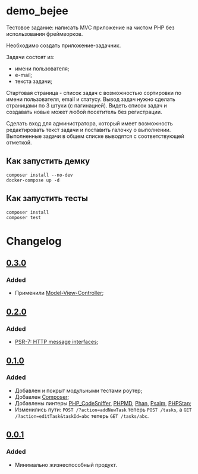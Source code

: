 # demo_bejee
Тестовое задание: написать MVC приложение на чистом PHP без использования фреймворков.

Необходимо создать приложение-задачник.

Задачи состоят из: 
- имени пользователя; 
- е-mail; 
- текста задачи;

Стартовая страница - список задач с возможностью сортировки по имени пользователя, email и статусу. Вывод задач нужно сделать страницами по 3 штуки (с пагинацией). Видеть список задач и создавать новые может любой посетитель без регистрации.

Сделать вход для администратора, который имеет возможность редактировать текст задачи и поставить галочку о выполнении. Выполненные задачи в общем списке выводятся с соответствующей отметкой.

## Как запустить демку

```
composer install --no-dev
docker-compose up -d
```

## Как запустить тесты

```
composer install
composer test
```

# Changelog

## [0.3.0](https://github.com/asedov/demo_bejee/tree/v0.3.0)
### Added
- Применили [Model-View-Controller](https://ru.wikipedia.org/wiki/Model-View-Controller);


## [0.2.0](https://github.com/asedov/demo_bejee/tree/v0.2.0)
### Added
- [PSR-7: HTTP message interfaces](https://www.php-fig.org/psr/psr-7/);


## [0.1.0](https://github.com/asedov/demo_bejee/tree/v0.1.0)
### Added
- Добавлен и покрыт модульными тестами роутер;
- Добавлен [Composer](https://getcomposer.org);
- Добавлены линтеры [PHP_CodeSniffer](https://github.com/squizlabs/PHP_CodeSniffer), [PHPMD](https://phpmd.org), [Phan](https://github.com/phan/phan), [Psalm](https://github.com/vimeo/psalm), [PHPStan](https://github.com/phpstan/phpstan);
- Изменились пути: `POST /?action=addNewTask` теперь `POST /tasks`, а `GET /?action=editTask&taskId=abc` теперь `GET /tasks/abc`.  

## [0.0.1](https://github.com/asedov/demo_bejee/tree/v0.0.1)
### Added
- Минимально жизнеспособный продукт.
